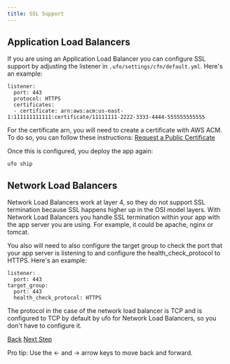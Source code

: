 ```yaml
---
title: SSL Support
---
```


## Application Load Balancers

If you are using an Application Load Balancer you can configure SSL support by adjusting the listener in `.ufo/settings/cfn/default.yml`.  Here's an example:

```
listener:
  port: 443
  protocol: HTTPS
  certificates:
  - certificate: arn:aws:acm:us-east-1:111111111111:certificate/11111111-2222-3333-4444-555555555555
```

For the certificate arn, you will need to create a certificate with AWS ACM. To do so, you can follow these instructions: [Request a Public Certificate
](https://docs.aws.amazon.com/acm/latest/userguide/gs-acm-request-public.html)

Once this is configured, you deploy the app again:

    ufo ship

## Network Load Balancers

Network Load Balancers work at layer 4, so they do not support SSL termination because SSL happens higher up in the OSI model layers. With Network Load Balancers you handle SSL termination within your app with the app server you are using.  For example, it could be apache, nginx or tomcat.

You also will need to also configure the target group to check the port that your app server is listening to and configure the health_check_protocol to HTTPS.  Here's an example:

```
listener:
  port: 443
target_group:
  port: 443
  health_check_protocol: HTTPS
```

The protocol in the case of the network load balancer is TCP and is configured to TCP by default by ufo for Network Load Balancers, so you don't have to configure it.

<a id="prev" class="btn btn-basic" href="{% link _docs/security-groups.md %}">Back</a>
<a id="next" class="btn btn-primary" href="{% link _docs/route53-support.md %}">Next Step</a>
<p class="keyboard-tip">Pro tip: Use the <- and -> arrow keys to move back and forward.</p>
